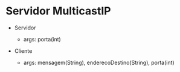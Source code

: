 # Servidor MulticastIP
- Servidor
    - args: porta(int)

- Cliente
    - args: mensagem(String), enderecoDestino(String), porta(int) 